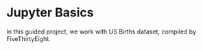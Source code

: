 # Jupyter Basics

In this guided project, we work with US Births dataset, compiled by FiveThirtyEight.
